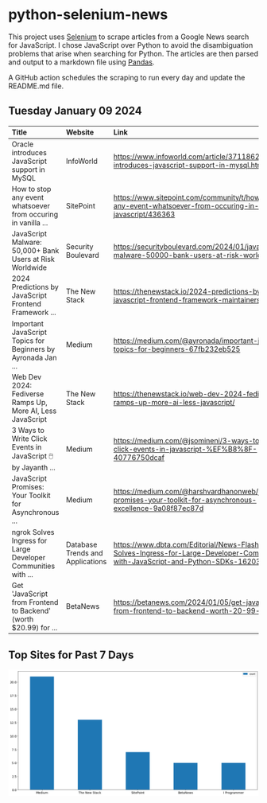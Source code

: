 # python-selenium-news

This project uses [Selenium](https://www.seleniumhq.org/) to scrape articles from a Google News search for JavaScript.
I chose JavaScript over Python to avoid the disambiguation problems that arise when searching for Python.
The articles are then parsed and output to a markdown file using [Pandas](https://pandas.pydata.org/).

A GitHub action schedules the scraping to run every day and update the README.md file.

## Tuesday January 09 2024


| Title                                                            | Website                          | Link                                                                                                                                         |
|:-----------------------------------------------------------------|:---------------------------------|:---------------------------------------------------------------------------------------------------------------------------------------------|
| Oracle introduces JavaScript support in MySQL                    | InfoWorld                        | https://www.infoworld.com/article/3711862/oracle-introduces-javascript-support-in-mysql.html                                                 |
| How to stop any event whatsoever from occuring in vanilla ...    | SitePoint                        | https://www.sitepoint.com/community/t/how-to-stop-any-event-whatsoever-from-occuring-in-vanilla-javascript/436363                            |
| JavaScript Malware: 50,000+ Bank Users at Risk Worldwide         | Security Boulevard               | https://securityboulevard.com/2024/01/javascript-malware-50000-bank-users-at-risk-worldwide/                                                 |
| 2024 Predictions by JavaScript Frontend Framework ...            | The New Stack                    | https://thenewstack.io/2024-predictions-by-javascript-frontend-framework-maintainers/                                                        |
| Important JavaScript Topics for Beginners  by Ayronada  Jan ...  | Medium                           | https://medium.com/@ayronada/important-javascript-topics-for-beginners-67fb232eb525                                                          |
| Web Dev 2024: Fediverse Ramps Up, More AI, Less JavaScript       | The New Stack                    | https://thenewstack.io/web-dev-2024-fediverse-ramps-up-more-ai-less-javascript/                                                              |
| 3 Ways to Write Click Events in JavaScript 🖱️  by Jayanth ...    | Medium                           | https://medium.com/@jsomineni/3-ways-to-write-click-events-in-javascript-%EF%B8%8F-40776750dcaf                                              |
| JavaScript Promises: Your Toolkit for Asynchronous ...           | Medium                           | https://medium.com/@harshvardhanonweb/javascript-promises-your-toolkit-for-asynchronous-excellence-9a08f87ec87d                              |
| ngrok Solves Ingress for Large Developer Communities with ...    | Database Trends and Applications | https://www.dbta.com/Editorial/News-Flashes/ngrok-Solves-Ingress-for-Large-Developer-Communities-with-JavaScript-and-Python-SDKs-162034.aspx |
| Get 'JavaScript from Frontend to Backend' (worth $20.99) for ... | BetaNews                         | https://betanews.com/2024/01/05/get-javascript-from-frontend-to-backend-worth-20-99-for-free/                                                |
## Top Sites for Past 7 Days

![Graph of Top Sites](https://raw.githubusercontent.com/dan-mba/python-selenium-news/main/last-week.png)
